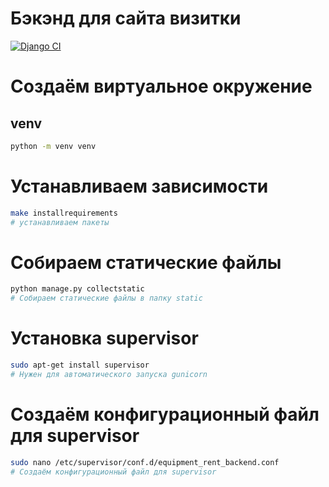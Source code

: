 # Бэкэнд для сайта визитки
[![Django CI](https://github.com/Chudilo4/equipment_rent_backend/actions/workflows/django.yml/badge.svg)](https://github.com/Chudilo4/equipment_rent_backend/actions/workflows/django.yml)
# Создаём виртуальное окружение
## venv
```bash
python -m venv venv
```
# Устанавливаем зависимости
```bash
make installrequirements
# устанавливаем пакеты
```
# Собираем статические файлы
```bash
python manage.py collectstatic
# Собираем статические файлы в папку static
```
# Установка supervisor
```bash
sudo apt-get install supervisor
# Нужен для автоматического запуска gunicorn
```
# Создаём конфигурационный файл для supervisor
```bash
sudo nano /etc/supervisor/conf.d/equipment_rent_backend.conf
# Создаём конфигурационный файл для supervisor
```